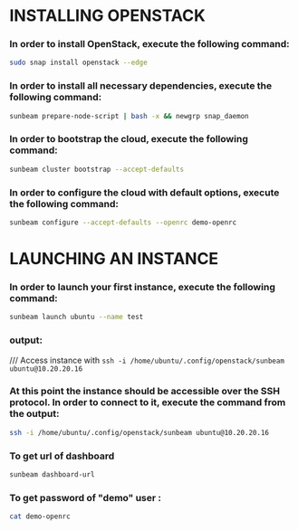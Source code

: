 # INSTALLING OPENSTACK
### In order to install OpenStack, execute the following command:
``` bash
sudo snap install openstack --edge
```
### In order to install all necessary dependencies, execute the following command:
``` bash
sunbeam prepare-node-script | bash -x && newgrp snap_daemon
```
### In order to bootstrap the cloud, execute the following command:
```bash
sunbeam cluster bootstrap --accept-defaults
```
### In order to configure the cloud with default options, execute the following command:
```bash
sunbeam configure --accept-defaults --openrc demo-openrc
```

# LAUNCHING AN INSTANCE 
### In order to launch your first instance, execute the following command:
```bash
sunbeam launch ubuntu --name test
```
### output:
/// Access instance with `ssh -i /home/ubuntu/.config/openstack/sunbeam ubuntu@10.20.20.16`
### At this point the instance should be accessible over the SSH protocol. In order to connect to it, execute the command from the output:
```bash
ssh -i /home/ubuntu/.config/openstack/sunbeam ubuntu@10.20.20.16
```
### To get url of dashboard 
```bash
sunbeam dashboard-url
```
### To get password of "demo" user :
```bash
cat demo-openrc
```

